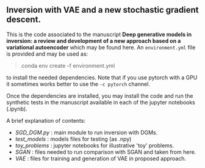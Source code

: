 ## Inversion with VAE and a new stochastic gradient descent.
This is the code associated to the manuscript **Deep generative models in inversion: a review and development of a new approach based on a variational autoencoder** which may be found here. An `environment.yml` file is provided and may be used as:

>conda env create -f environment.yml

to install the needed dependencies. Note that if you use pytorch with a GPU it sometimes works better to use the `-c pytorch` channel.

Once the dependencies are installed, you may install the code and run the synthetic tests in the manuscript available in each of the jupyter notebooks (.ipynb).

A brief explanation of contents:
- *SGD_DGM.py* : main module to run inversion with DGMs.
- *test_models* : models files for testing (as .npy)
- *toy_problems* : jupyter notebooks for illustrative 'toy' problems.
- *SGAN* : files needed to run comparison with SGAN and taken from here.
- *VAE* : files for training and generation of VAE in proposed approach.
